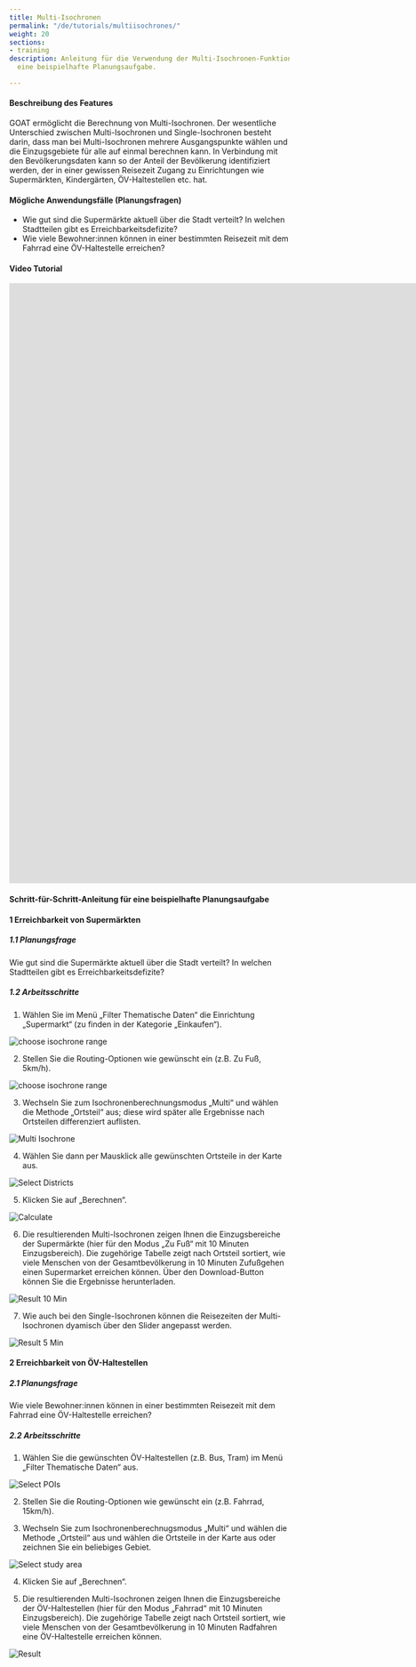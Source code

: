 ```yaml
---
title: Multi-Isochronen
permalink: "/de/tutorials/multiisochrones/"
weight: 20
sections:
- training
description: Anleitung für die Verwendung der Multi-Isochronen-Funktion in GOAT für
  eine beispielhafte Planungsaufgabe.

---
```

#### Beschreibung des Features

GOAT ermöglicht die Berechnung von Multi-Isochronen. Der wesentliche Unterschied zwischen Multi-Isochronen und Single-Isochronen besteht darin, dass man bei Multi-Isochronen mehrere Ausgangspunkte wählen und die Einzugsgebiete für alle auf einmal berechnen kann. In Verbindung mit den Bevölkerungsdaten kann so der Anteil der Bevölkerung identifiziert werden, der in einer gewissen Reisezeit Zugang zu Einrichtungen wie Supermärkten, Kindergärten, ÖV-Haltestellen etc. hat. 


#### Mögliche Anwendungsfälle (Planungsfragen)

* Wie gut sind die Supermärkte aktuell über die Stadt verteilt? In welchen Stadtteilen gibt es Erreichbarkeitsdefizite?
* Wie viele Bewohner:innen können in einer bestimmten Reisezeit mit dem Fahrrad eine ÖV-Haltestelle erreichen?

#### Video Tutorial
<iframe class="embed-responsive-item" src="https://player.vimeo.com/video/753891610" frameborder="0" webkitallowfullscreen mozallowfullscreen allowfullscreen data-uk-responsive width="1920" height="1080"></iframe>

#### Schritt-für-Schritt-Anleitung für eine beispielhafte Planungsaufgabe

#### 1 Erreichbarkeit von Supermärkten

##### 1.1 Planungsfrage

Wie gut sind die Supermärkte aktuell über die Stadt verteilt? In welchen Stadtteilen gibt es Erreichbarkeitsdefizite?

##### 1.2 Arbeitsschritte

1. Wählen Sie im Menü „Filter Thematische Daten“ die Einrichtung „Supermarkt“ (zu finden in der Kategorie „Einkaufen“).

<img src="/images/tutorials/Multiisochrones/Multi_isochrone_1.1_freiburg_de.webp"  alt="choose isochrone range"/>

2. Stellen Sie die Routing-Optionen wie gewünscht ein (z.B. Zu Fuß, 5km/h).

<img src="/images/tutorials/Multiisochrones/Multi_isochrone_1.2.2_select_option_de.webp"  alt="choose isochrone range" style="max-height:180px;"/>

3. Wechseln Sie zum Isochronenberechnungsmodus „Multi“ und wählen die Methode „Ortsteil“ aus; diese wird später alle Ergebnisse nach Ortsteilen differenziert auflisten.

<img src="/images/tutorials/Multiisochrones/Multi_isochrone_1.2.3_select_option_de.webp"  alt="Multi Isochrone" style="max-height:200px;"/>

4. Wählen Sie dann per Mausklick alle gewünschten Ortsteile in der Karte aus.

<img src="/images/tutorials/Multiisochrones/Multi_isochrone_1.2.4_select_studyarea_de.webp"  alt="Select Districts"/>

5. Klicken Sie auf „Berechnen“.

<img src="/images/tutorials/Multiisochrones/Multi_isochrone_1.2.5_calculate_De.webp"  alt="Calculate" style="max-height:205px;"/>

6. Die resultierenden Multi-Isochronen zeigen Ihnen die Einzugsbereiche der Supermärkte (hier für den Modus „Zu Fuß“ mit 10 Minuten Einzugsbereich). Die zugehörige Tabelle zeigt nach Ortsteil sortiert, wie viele Menschen von der Gesamtbevölkerung in 10 Minuten Zufußgehen einen Supermarket erreichen können. Über den Download-Button können Sie die Ergebnisse herunterladen.

<img src="/images/tutorials/Multiisochrones/Multi_isochrone_1.2.6_10minutes_de.webp"  alt="Result 10 Min" />

7. Wie auch bei den Single-Isochronen können die Reisezeiten der Multi-Isochronen dyamisch über den Slider angepasst werden.

<img src="/images/tutorials/Multiisochrones/Multi_isochrone_1.2.6_5minutes_de.webp"  alt="Result 5 Min" />

#### 2 Erreichbarkeit von ÖV-Haltestellen

##### 2.1 Planungsfrage

Wie viele Bewohner:innen können in einer bestimmten Reisezeit mit dem Fahrrad eine ÖV-Haltestelle erreichen?

##### 2.2 Arbeitsschritte

1. Wählen Sie die gewünschten ÖV-Haltestellen (z.B. Bus, Tram) im Menü „Filter Thematische Daten“ aus.

<img src="/images/tutorials/Multiisochrones/Multi_isochrone_2.1.2_select_transportation_de.webp"  alt="Select POIs" />
   
2. Stellen Sie die Routing-Optionen wie gewünscht ein (z.B. Fahrrad, 15km/h).
   
3. Wechseln Sie zum Isochronenberechnugsmodus „Multi“ und wählen die Methode „Ortsteil“ aus und wählen die Ortsteile in der Karte aus oder zeichnen Sie ein beliebiges Gebiet.

<img src="/images/tutorials/Multiisochrones/Multi_isochrone_2.1.3_select_study_area_De.webp"  alt="Select study area" />
   
4. Klicken Sie auf „Berechnen“.
   
5. Die resultierenden Multi-Isochronen zeigen Ihnen die Einzugsbereiche der ÖV-Haltestellen (hier für den Modus „Fahrrad“ mit 10 Minuten Einzugsbereich). Die zugehörige Tabelle zeigt nach Ortsteil sortiert, wie viele Menschen von der Gesamtbevölkerung in 10 Minuten Radfahren eine ÖV-Haltestelle erreichen können.

<img src="/images/tutorials/Multiisochrones/Multi_isochrone_2.1.4_calculation_de.webp"  alt="Result" />
